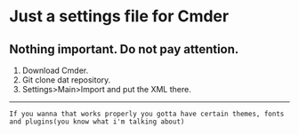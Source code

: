 # **Just a settings file for Cmder** 
## Nothing important. Do not pay attention.


1. Download Cmder.
2. Git clone dat repository.
3. Settings>Main>Import and put the XML there. 

 --- 
 `If you wanna that works properly you gotta have certain themes, fonts and plugins(you know what i'm talking about)` 
